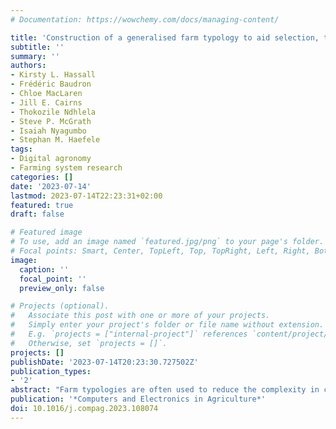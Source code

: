 ```yaml
---
# Documentation: https://wowchemy.com/docs/managing-content/

title: 'Construction of a generalised farm typology to aid selection, targeting and scaling of onfarm research'
subtitle: ''
summary: ''
authors:
- Kirsty L. Hassall
- Frédéric Baudron
- Chloe MacLaren
- Jill E. Cairns
- Thokozile Ndhlela
- Steve P. McGrath
- Isaiah Nyagumbo
- Stephan M. Haefele
tags:
- Digital agronomy
- Farming system research
categories: []
date: '2023-07-14'
lastmod: 2023-07-14T22:23:31+02:00
featured: true
draft: false

# Featured image
# To use, add an image named `featured.jpg/png` to your page's folder.
# Focal points: Smart, Center, TopLeft, Top, TopRight, Left, Right, BottomLeft, Bottom, BottomRight.
image:
  caption: ''
  focal_point: ''
  preview_only: false

# Projects (optional).
#   Associate this post with one or more of your projects.
#   Simply enter your project's folder or file name without extension.
#   E.g. `projects = ["internal-project"]` references `content/project/deep-learning/index.md`.
#   Otherwise, set `projects = []`.
projects: []
publishDate: '2023-07-14T20:23:30.727502Z'
publication_types:
- '2'
abstract: "Farm typologies are often used to reduce the complexity in categorising diverse farming systems, particularly in sub-Saharan Africa. The resulting typologies can then be used in multiple ways including designing efficient sampling schemes that capture the diversity in smallholder farms, prescribing the selection of certain farm types to which interventions can be targeted or upscaled, or to give context into derived relationships. However, the construction of farm typologies consists of many subjective decisions that are not always obvious or evident to the end-user. By developing a generalized framework for constructing farm typologies, we clarify where these subjective decisions are and quantify the impact they have on the resulting typologies. Further, this framework has been encapsulated in the open source RShiny App: TypologyGenerator to enable users to focus on the decisions and not the underlying implementation."
publication: '*Computers and Electronics in Agriculture*'
doi: 10.1016/j.compag.2023.108074
---
```

